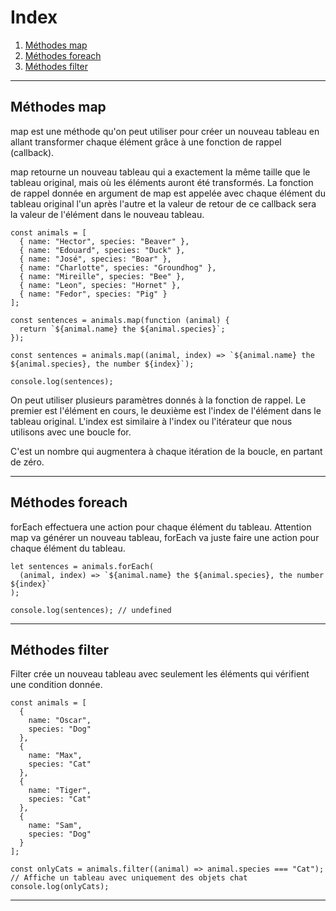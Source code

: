 # Index

1. [Méthodes map](#Méthodes-map)
2. [Méthodes foreach](#Méthodes-foreach)
3. [Méthodes filter](#Méthodes-filter)

---

## Méthodes map

map est une méthode qu'on peut utiliser pour créer un nouveau tableau en allant transformer chaque élément grâce
à une fonction de rappel (callback).

map retourne un nouveau tableau qui a exactement la même taille que le tableau original, mais où les éléments auront été
transformés.
La fonction de rappel donnée en argument de map est appelée avec chaque élément du tableau original l'un après l'autre
et
la valeur de retour de ce callback sera la valeur de l'élément dans le nouveau tableau.

```
const animals = [
  { name: "Hector", species: "Beaver" },
  { name: "Edouard", species: "Duck" },
  { name: "José", species: "Boar" },
  { name: "Charlotte", species: "Groundhog" },
  { name: "Mireille", species: "Bee" },
  { name: "Leon", species: "Hornet" },
  { name: "Fedor", species: "Pig" }
];

const sentences = animals.map(function (animal) {
  return `${animal.name} the ${animal.species}`;
});

const sentences = animals.map((animal, index) => `${animal.name} the ${animal.species}, the number ${index}`); 

console.log(sentences);
```

On peut utiliser plusieurs paramètres donnés à la fonction de rappel. Le premier est l'élément en cours,
le deuxième est l'index de l'élément dans le tableau original.
L'index est similaire à l'index ou l'itérateur que nous utilisons avec une boucle for.

C'est un nombre qui augmentera à chaque itération de la boucle, en partant de zéro.

---

## Méthodes foreach

forEach effectuera une action pour chaque élément du tableau. Attention map va générer un nouveau tableau,
forEach va juste faire une action pour chaque élément du tableau.

```
let sentences = animals.forEach(
  (animal, index) => `${animal.name} the ${animal.species}, the number ${index}`
);

console.log(sentences); // undefined
```

---

## Méthodes filter

Filter crée un nouveau tableau avec seulement les éléments qui vérifient une condition donnée.
```
const animals = [
  {
    name: "Oscar",
    species: "Dog"
  },
  {
    name: "Max",
    species: "Cat"
  },
  {
    name: "Tiger",
    species: "Cat"
  },
  {
    name: "Sam",
    species: "Dog"
  }
];

const onlyCats = animals.filter((animal) => animal.species === "Cat");
// Affiche un tableau avec uniquement des objets chat
console.log(onlyCats);
```

---